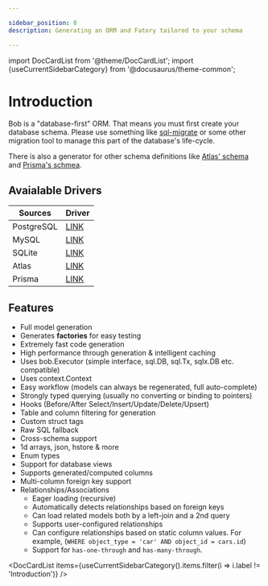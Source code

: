 ```yaml
---

sidebar_position: 0
description: Generating an ORM and Fatory tailored to your schema

---
```


import DocCardList from '@theme/DocCardList';
import {useCurrentSidebarCategory} from '@docusaurus/theme-common';

# Introduction

Bob is a "database-first" ORM. That means you must first create your database schema. Please use something like [sql-migrate](https://github.com/rubenv/sql-migrate) or some other migration tool to manage this part of the database's life-cycle.

There is also a generator for other schema definitions like [Atlas' schema](https://atlasgo.io/atlas-schema/sql-resources) and [Prisma's schmea](https://www.prisma.io/docs/concepts/components/prisma-schema).

## Avaialable Drivers

| Sources    | Driver           |
|------------|------------------|
| PostgreSQL | [LINK](./psql)   |
| MySQL      | [LINK](./mysql)  |
| SQLite     | [LINK](./sqlite) |
| Atlas      | [LINK](./atlas) |
| Prisma     | [LINK](./prisma) |

## Features

* Full model generation
* Generates **factories** for easy testing
* Extremely fast code generation
* High performance through generation & intelligent caching
* Uses bob.Executor (simple interface, sql.DB, sql.Tx, sqlx.DB etc. compatible)
* Uses context.Context
* Easy workflow (models can always be regenerated, full auto-complete)
* Strongly typed querying (usually no converting or binding to pointers)
* Hooks (Before/After Select/Insert/Update/Delete/Upsert)
* Table and column filtering for generation
* Custom struct tags
* Raw SQL fallback
* Cross-schema support
* 1d arrays, json, hstore & more
* Enum types
* Support for database views
* Supports generated/computed columns
* Multi-column foreign key support
* Relationships/Associations
  * Eager loading (recursive)
  * Automatically detects relationships based on foreign keys
  * Can load related models both by a left-join and a 2nd query
  * Supports user-configured relationships
  * Can configure relationships based on static column values. For example, (`WHERE object_type = 'car' AND object_id = cars.id`)
  * Support for `has-one-through` and `has-many-through`.

<DocCardList items={useCurrentSidebarCategory().items.filter(i => i.label != 'Introduction')} />
